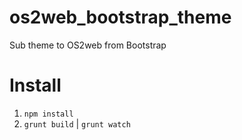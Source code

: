 os2web_bootstrap_theme
===============

Sub theme to OS2web from Bootstrap

Install
=======

1. ``npm install``
2. ``grunt build`` | ``grunt watch``
